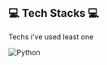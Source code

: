 ## 💻 Tech Stacks 💻 ##

Techs i've used least one </br>

![Python](https://img.shields.io/badge/Python-3776AB.svg?style=for-the-badge&logo=Python&logoColor=white)


